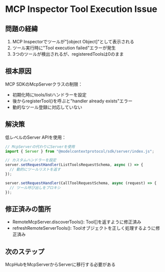 # MCP Inspector Tool Execution Issue

## 問題の経緯

1. MCP Inspectorでツールが"[object Object]"として表示される
2. ツール実行時に"Tool execution failed"エラーが発生
3. 3つのツールが検出されるが、registeredToolsは0のまま

## 根本原因

MCP SDKのMcpServerクラスの制限：

- 初期化時にtools/listハンドラーを設定
- 後からregisterTool()を呼ぶと"handler already exists"エラー
- 動的なツール登録に対応していない

## 解決策

低レベルのServer APIを使用：

```typescript
// McpServerの代わりにServerを使用
import { Server } from "@modelcontextprotocol/sdk/server/index.js";

// カスタムハンドラーを設定
server.setRequestHandler(ListToolsRequestSchema, async () => {
  // 動的にツールリストを返す
});

server.setRequestHandler(CallToolRequestSchema, async (request) => {
  // ツール呼び出しをプロキシ
});
```

## 修正済みの箇所

- RemoteMcpServer.discoverTools(): Tool[]を返すように修正済み
- refreshRemoteServerTools(): Toolオブジェクトを正しく処理するように修正済み

## 次のステップ

McpHubをMcpServerからServerに移行する必要がある
